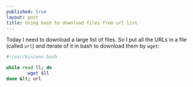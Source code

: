 ```yaml
---
published: true
layout: post
title: Using bash to download files from url list
---
```


Today I need to download a large list of files. So I put all the URLs in a file (called `url`) and iterate of it in bash to download them by `wget`:

```bash
#!/usr/bin/env bash

while read ll; do
        wget $ll
done &lt; url
```

